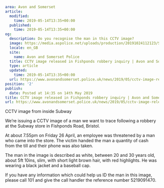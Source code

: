 ```yaml
area: Avon and Somerset
article:
  modified:
    time: 2019-05-14T13:35+00:00
  published:
    time: 2019-05-14T13:35+00:00
og:
  description: Do you recognise the man in this CCTV image?
  image: https://media.aspolice.net/uploads/production/20191024112123/Subway-CCTV-website.jpg
  locale: en_GB
  site:
    name: Avon and Somerset Police
  title: CCTV image released in Fishponds robbery inquiry | Avon and Somerset Police
  type: article
  updated:
    time: 2019-05-14T13:35+00:00
  url: https://www.avonandsomerset.police.uk/news/2019/05/cctv-image-released-in-fishponds-robbery-inquiry/
position: '2'
publish:
  date: Posted at 14:35 on 14th May 2019
title: CCTV image released in Fishponds robbery inquiry | Avon and Somerset Police
url: https://www.avonandsomerset.police.uk/news/2019/05/cctv-image-released-in-fishponds-robbery-inquiry/
```

CCTV image from inside Subway

We’re issuing a CCTV image of a man we want to trace following a robbery at the Subway store in Fishponds Road, Bristol.

At about 7.55pm on Friday 26 April, an employee was threatened by a man who came into the store. The victim handed the man a quantity of cash from the till and their phone was also taken.

The man in the image is described as white, between 20 and 30 years old, about 5ft 10ins, slim, with short light brown hair, with red highlights. He was wearing a black jacket and a baseball cap.

If you have any information which could help us ID the man in this image, please call 101 and give the call handler the reference number 5219091470.
